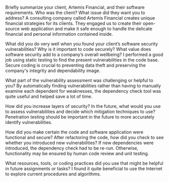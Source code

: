 Briefly summarize your client, Artemis Financial, and their software requirements. Who was the client? What issue did they want you to address?
A consulting company called Artemis Financial creates unique financial strategies for its clients. They engaged us to create their open-source web application and make it safe enough to handle the delicate financial and personal information contained inside.

What did you do very well when you found your client’s software security vulnerabilities? Why is it important to code securely? What value does software security add to a company’s overall wellbeing?
I performed a good job using static testing to find the present vulnerabilities in the code base. Secure coding is crucial to preventing data theft and preserving the company's integrity and dependability image.


What part of the vulnerability assessment was challenging or helpful to you?
By automatically finding vulnerabilities rather than having to manually examine each dependent for weaknesses, the dependency check tool was quite useful and helped save a lot of time.

How did you increase layers of security? In the future, what would you use to assess vulnerabilities and decide which mitigation techniques to use?
Penetration testing should be important in the future to more accurately identify vulnerabilities.


How did you make certain the code and software application were functional and secure? After refactoring the code, how did you check to see whether you introduced new vulnerabilities?
If new dependencies were introduced, the dependency check had to be re-run. Otherwise, functionality may be ensured by human code review and unit testing.

What resources, tools, or coding practices did you use that might be helpful in future assignments or tasks?
I found it quite beneficial to use the Internet to explore current procedures and algorithms.


